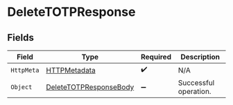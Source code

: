 # DeleteTOTPResponse


## Fields

| Field                                                                     | Type                                                                      | Required                                                                  | Description                                                               |
| ------------------------------------------------------------------------- | ------------------------------------------------------------------------- | ------------------------------------------------------------------------- | ------------------------------------------------------------------------- |
| `HttpMeta`                                                                | [HTTPMetadata](../../Models/Components/HTTPMetadata.md)                   | :heavy_check_mark:                                                        | N/A                                                                       |
| `Object`                                                                  | [DeleteTOTPResponseBody](../../Models/Requests/DeleteTOTPResponseBody.md) | :heavy_minus_sign:                                                        | Successful operation.                                                     |